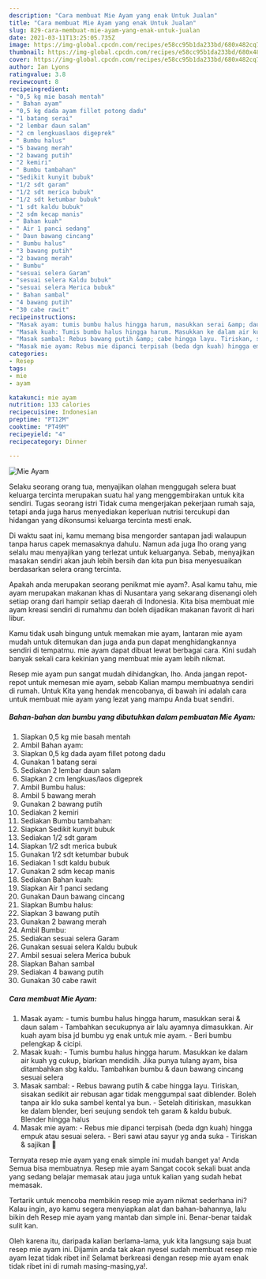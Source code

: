 ```yaml
---
description: "Cara membuat Mie Ayam yang enak Untuk Jualan"
title: "Cara membuat Mie Ayam yang enak Untuk Jualan"
slug: 829-cara-membuat-mie-ayam-yang-enak-untuk-jualan
date: 2021-03-11T13:25:05.735Z
image: https://img-global.cpcdn.com/recipes/e58cc95b1da233bd/680x482cq70/mie-ayam-foto-resep-utama.jpg
thumbnail: https://img-global.cpcdn.com/recipes/e58cc95b1da233bd/680x482cq70/mie-ayam-foto-resep-utama.jpg
cover: https://img-global.cpcdn.com/recipes/e58cc95b1da233bd/680x482cq70/mie-ayam-foto-resep-utama.jpg
author: Ian Lyons
ratingvalue: 3.8
reviewcount: 8
recipeingredient:
- "0,5 kg mie basah mentah"
- " Bahan ayam"
- "0,5 kg dada ayam fillet potong dadu"
- "1 batang serai"
- "2 lembar daun salam"
- "2 cm lengkuaslaos digeprek"
- " Bumbu halus"
- "5 bawang merah"
- "2 bawang putih"
- "2 kemiri"
- " Bumbu tambahan"
- "Sedikit kunyit bubuk"
- "1/2 sdt garam"
- "1/2 sdt merica bubuk"
- "1/2 sdt ketumbar bubuk"
- "1 sdt kaldu bubuk"
- "2 sdm kecap manis"
- " Bahan kuah"
- " Air 1 panci sedang"
- " Daun bawang cincang"
- " Bumbu halus"
- "3 bawang putih"
- "2 bawang merah"
- " Bumbu"
- "sesuai selera Garam"
- "sesuai selera Kaldu bubuk"
- "sesuai selera Merica bubuk"
- " Bahan sambal"
- "4 bawang putih"
- "30 cabe rawit"
recipeinstructions:
- "Masak ayam: tumis bumbu halus hingga harum, masukkan serai &amp; daun salam Tambahkan secukupnya air lalu ayamnya dimasukkan. Air kuah ayam bisa jd bumbu yg enak untuk mie ayam.  Beri bumbu pelengkap &amp; cicipi."
- "Masak kuah: Tumis bumbu halus hingga harum. Masukkan ke dalam air kuah yg cukup, biarkan mendidih. Jika punya tulang ayam, bisa ditambahkan sbg kaldu. Tambahkan bumbu &amp; daun bawang cincang sesuai selera"
- "Masak sambal: Rebus bawang putih &amp; cabe hingga layu. Tiriskan, sisakan sedikit air rebusan agar tidak menggumpal saat diblender. Boleh tanpa air klo suka sambel kental ya bun.  Setelah ditiriskan, masukkan ke dalam blender, beri seujung sendok teh garam &amp; kaldu bubuk. Blender hingga halus"
- "Masak mie ayam: Rebus mie dipanci terpisah (beda dgn kuah) hingga empuk atau sesuai selera. Beri sawi atau sayur yg anda suka Tiriskan &amp; sajikan 🥰"
categories:
- Resep
tags:
- mie
- ayam

katakunci: mie ayam 
nutrition: 133 calories
recipecuisine: Indonesian
preptime: "PT12M"
cooktime: "PT49M"
recipeyield: "4"
recipecategory: Dinner

---
```



![Mie Ayam](https://img-global.cpcdn.com/recipes/e58cc95b1da233bd/680x482cq70/mie-ayam-foto-resep-utama.jpg)

Selaku seorang orang tua, menyajikan olahan menggugah selera buat keluarga tercinta merupakan suatu hal yang menggembirakan untuk kita sendiri. Tugas seorang istri Tidak cuma mengerjakan pekerjaan rumah saja, tetapi anda juga harus menyediakan keperluan nutrisi tercukupi dan hidangan yang dikonsumsi keluarga tercinta mesti enak.

Di waktu  saat ini, kamu memang bisa mengorder santapan jadi walaupun tanpa harus capek memasaknya dahulu. Namun ada juga lho orang yang selalu mau menyajikan yang terlezat untuk keluarganya. Sebab, menyajikan masakan sendiri akan jauh lebih bersih dan kita pun bisa menyesuaikan berdasarkan selera orang tercinta. 



Apakah anda merupakan seorang penikmat mie ayam?. Asal kamu tahu, mie ayam merupakan makanan khas di Nusantara yang sekarang disenangi oleh setiap orang dari hampir setiap daerah di Indonesia. Kita bisa membuat mie ayam kreasi sendiri di rumahmu dan boleh dijadikan makanan favorit di hari libur.

Kamu tidak usah bingung untuk memakan mie ayam, lantaran mie ayam mudah untuk ditemukan dan juga anda pun dapat menghidangkannya sendiri di tempatmu. mie ayam dapat dibuat lewat berbagai cara. Kini sudah banyak sekali cara kekinian yang membuat mie ayam lebih nikmat.

Resep mie ayam pun sangat mudah dihidangkan, lho. Anda jangan repot-repot untuk memesan mie ayam, sebab Kalian mampu membuatnya sendiri di rumah. Untuk Kita yang hendak mencobanya, di bawah ini adalah cara untuk membuat mie ayam yang lezat yang mampu Anda buat sendiri.

<!--inarticleads1-->

##### Bahan-bahan dan bumbu yang dibutuhkan dalam pembuatan Mie Ayam:

1. Siapkan 0,5 kg mie basah mentah
1. Ambil  Bahan ayam:
1. Siapkan 0,5 kg dada ayam fillet potong dadu
1. Gunakan 1 batang serai
1. Sediakan 2 lembar daun salam
1. Siapkan 2 cm lengkuas/laos digeprek
1. Ambil  Bumbu halus:
1. Ambil 5 bawang merah
1. Gunakan 2 bawang putih
1. Sediakan 2 kemiri
1. Sediakan  Bumbu tambahan:
1. Siapkan Sedikit kunyit bubuk
1. Sediakan 1/2 sdt garam
1. Siapkan 1/2 sdt merica bubuk
1. Gunakan 1/2 sdt ketumbar bubuk
1. Sediakan 1 sdt kaldu bubuk
1. Gunakan 2 sdm kecap manis
1. Sediakan  Bahan kuah:
1. Siapkan  Air 1 panci sedang
1. Gunakan  Daun bawang cincang
1. Siapkan  Bumbu halus:
1. Siapkan 3 bawang putih
1. Gunakan 2 bawang merah
1. Ambil  Bumbu:
1. Sediakan sesuai selera Garam
1. Gunakan sesuai selera Kaldu bubuk
1. Ambil sesuai selera Merica bubuk
1. Siapkan  Bahan sambal
1. Sediakan 4 bawang putih
1. Gunakan 30 cabe rawit




<!--inarticleads2-->

##### Cara membuat Mie Ayam:

1. Masak ayam: - tumis bumbu halus hingga harum, masukkan serai &amp; daun salam - Tambahkan secukupnya air lalu ayamnya dimasukkan. Air kuah ayam bisa jd bumbu yg enak untuk mie ayam.  - Beri bumbu pelengkap &amp; cicipi.
1. Masak kuah: - Tumis bumbu halus hingga harum. Masukkan ke dalam air kuah yg cukup, biarkan mendidih. Jika punya tulang ayam, bisa ditambahkan sbg kaldu. Tambahkan bumbu &amp; daun bawang cincang sesuai selera
1. Masak sambal: - Rebus bawang putih &amp; cabe hingga layu. Tiriskan, sisakan sedikit air rebusan agar tidak menggumpal saat diblender. Boleh tanpa air klo suka sambel kental ya bun.  - Setelah ditiriskan, masukkan ke dalam blender, beri seujung sendok teh garam &amp; kaldu bubuk. Blender hingga halus
1. Masak mie ayam: - Rebus mie dipanci terpisah (beda dgn kuah) hingga empuk atau sesuai selera. - Beri sawi atau sayur yg anda suka - Tiriskan &amp; sajikan 🥰




Ternyata resep mie ayam yang enak simple ini mudah banget ya! Anda Semua bisa membuatnya. Resep mie ayam Sangat cocok sekali buat anda yang sedang belajar memasak atau juga untuk kalian yang sudah hebat memasak.

Tertarik untuk mencoba membikin resep mie ayam nikmat sederhana ini? Kalau ingin, ayo kamu segera menyiapkan alat dan bahan-bahannya, lalu bikin deh Resep mie ayam yang mantab dan simple ini. Benar-benar taidak sulit kan. 

Oleh karena itu, daripada kalian berlama-lama, yuk kita langsung saja buat resep mie ayam ini. Dijamin anda tak akan nyesel sudah membuat resep mie ayam lezat tidak ribet ini! Selamat berkreasi dengan resep mie ayam enak tidak ribet ini di rumah masing-masing,ya!.

